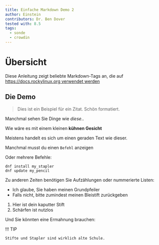 ```yaml
---
title: Einfache Markdown Demo 2
author: Einstein
contributors: Dr. Ben Dover
tested with: 8.5
tags:
  - sonde
  - crowdin
---
```


# Übersicht

Diese Anleitung zeigt beliebte Markdown-Tags an, die auf [https://docs.rockylinux.org verwendet werden](https://docs.rockylinux.org)

## Die Demo

> Dies ist ein Beispiel für ein Zitat. Schön formatiert.

Manchmal sehen Sie Dinge wie _diese_..

Wie wäre es mit einem kleinen **kühnen Gesicht**

Meistens handelt es sich um einen geraden Text wie dieser.

Manchmal musst du einen `Befehl` anzeigen

Oder mehrere Befehle:

```
dnf install my_stapler
dnf update my_pencil
```

Zu anderen Zeiten benötigen Sie Aufzählungen oder nummerierte Listen:

- Ich glaube, Sie haben meinen Grundpfeiler
- Falls nicht, bitte zumindest meinen Bleistift zurückgeben

1. Hier ist dein kaputter Stift
2. Schärfen ist nutzlos

Und Sie könnten eine Ermahnung brauchen:

!!! TIP

    Stifte und Stapler sind wirklich alte Schule. 
